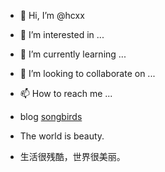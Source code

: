 - 👋 Hi, I’m @hcxx
- 👀 I’m interested in ...
- 🌱 I’m currently learning ...
- 💞️ I’m looking to collaborate on ...
- 📫 How to reach me ...

- blog <a href="https://www.songbirds.top" target="_blank">songbirds</a>
- The world is beauty.
- 生活很残酷，世界很美丽。

<!---
hcxx/hcxx is a ✨ special ✨ repository because its `README.md` (this file) appears on your GitHub profile.
You can click the Preview link to take a look at your changes.
--->
